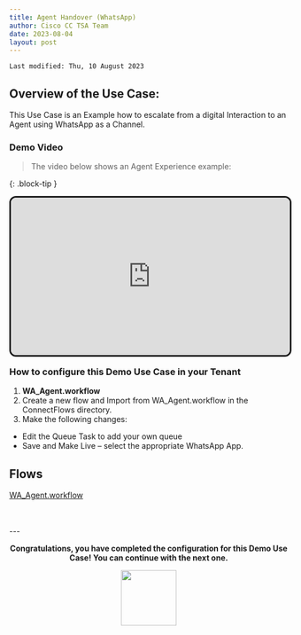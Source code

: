 ```yaml
---
title: Agent Handover (WhatsApp)
author: Cisco CC TSA Team
date: 2023-08-04
layout: post
---
```


```
Last modified: Thu, 10 August 2023
```

## Overview of the Use Case:

This Use Case is an Example how to escalate from a digital Interaction to an Agent using WhatsApp as a Channel.



### Demo Video

> The video below shows an Agent Experience example:

{: .block-tip }
<div style="padding-bottom:56.25%; position:relative; display:block; width: 100%">
	<iframe src="https://app.vidcast.io/share/embed/44b8f790-0706-4a5b-bbf3-5707e58c45f3" width="100%" height="100%" title="Agent Experience" frameborder="0" loading="lazy" allowfullscreen style="position:absolute; top:0; left: 0;border: solid; border-radius:12px;"></iframe>
</div>

### How to configure this Demo Use Case in your Tenant

1.	**WA_Agent.workflow**
2. Create a new flow and Import from WA_Agent.workflow in the ConnectFlows directory.
3. Make the following changes:

- Edit the Queue Task to add your own queue
- Save and Make Live – select the appropriate WhatsApp App.



## Flows

<a href="https://webexcctsa.github.io/wxcc-usecases/assets/ConnectFlows/WA_Agent.workflow">WA_Agent.workflow</a><br> 


<br>
<br>
---

  <script>
    document.addEventListener('DOMContentLoaded', () => {
      console.log('DOMContentLoaded OKOK')
    })

    window.addEventListener('load', () => {
      console.log('window load OK')
    })
  </script>

<p style="text-align:center"><strong>Congratulations, you have completed the configuration for this Demo Use Case! You can continue with the next one.</strong></p>
		
<center><img src="https://webexcctsa.github.io/wxcc-usecases/assets/gitbook/images/webex-small.png" width="100"></center>

